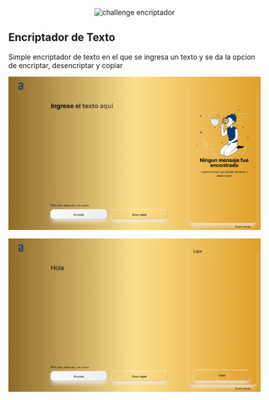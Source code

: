 <p align="center">
  <img src="/imagenes/Muñeco.png" alt="challenge encriptador"/>
</p>

## Encriptador de Texto 

Simple encriptador de texto en el que se ingresa un 
texto y se da la opcion de encriptar, desencriptar y copiar

<p align="center">
  <img src="/imagenes/screenshot1.png" alt="pantalla principal screenshot"/>
</p>

<p align="center">
  <img src="/imagenes/Screenshot2.png" alt="pantalla principal screenshot"/>
</p>